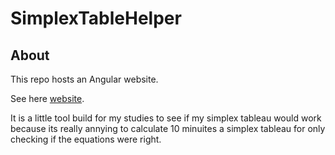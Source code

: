 # SimplexTableHelper

## About

This repo hosts an Angular website. 

See here [website](https://vulrandier.github.io/SimplexTableHelper/).

It is a little tool build for my studies to see if my simplex tableau would work because its really annying to calculate 10 minuites a simplex tableau for only checking
if the equations were right.
